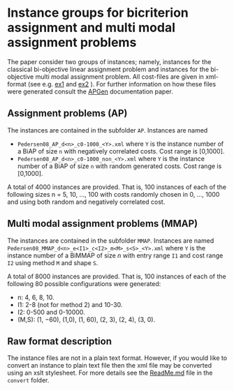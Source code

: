 # Instance groups for bicriterion assignment and multi modal assignment problems

The paper consider two groups of instances; namely, instances for the classical bi-objective linear 
assignment problem and instances for the bi-objective multi modal assignment problem. All cost-files
are given in xml-format (see e.g. [ex1](./instances/xml/AP/Pedersen08_AP_d5_c0-1000_36.xml) and
[ex2](./instances/xml/AP/Pedersen08_MMAP_d4_e2-8_c0-500_m3_s0_09.xml) ). For further information on
how these files were generated consult the 
[APGen](http://www.research.relund.dk/publications/pdf/relund06a.pdf) documentation paper.


## Assignment problems (AP)

The instances are contained in the subfolder `AP`. Instances are named 

- `Pedersen08_AP_d<n>_c0-1000_<Y>.xml` where `Y` is the instance number of a BiAP of size `n` with 
   negatively correlated costs. Cost range is [0,1000].
- `Pedersen08_AP_d<n>_c0-1000_non_<Y>.xml` where `Y` is the instance number of a BiAP of size `n` with 
   random generated costs. Cost range is [0,1000].

A total of 4000 instances are provided. That is, 100 instances of each of the following sizes 
n = 5, 10, ..., 100 with costs randomly chosen in 0, ..., 1000 and using both random and negatively
correlated cost.

## Multi modal assignment problems (MMAP)

The instances are contained in the subfolder `MMAP`. Instances are named
`Pedersen08_MMAP_d<n>_e<I1>_c<I2>_m<M>_s<S>_<Y>.xml` where `Y` is the instance number of a BiMMAP of
size $n$ with entry range `I1` and cost range `I2` using method `M` and shape `S`.

A total of 8000 instances are provided. That is, 100 instances of each of the
following 80 possible configurations were generated:

- n: 4, 6, 8, 10.
- I1: 2-8 (not for method 2) and 10-30.
- I2: 0-500 and 0-10000.
- (M,S): (1, −60), (1,0), (1, 60), (2, 3), (2, 4), (3, 0).



## Raw format description

The instance files are not in a plain text format. However, if you would like to convert an instance
to plain text file then the xml file may be converted using an xslt stylesheet. For more details 
see the [ReadMe.md](./convert/ReadMe.md) file in the `convert` folder.




